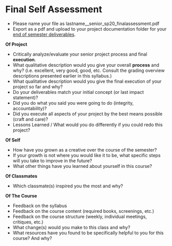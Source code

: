 # Final Self Assessment

* Please name your file as lastname\_\_senior\_sp20\_finalassessment.pdf
* Export as a pdf and upload to your project documentation folder for your [end of semester deliverables](./).

**Of Project**

* Critically analyze/evaluate your senior project process and final **execution**.
* What qualitative description would you give your overall **process** and why? (i.e. excellent, very good, good, etc. Consult the grading overview descriptions presented earlier in this syllabus.)
* What qualitative description would you give the final execution of your project so far and why?
* Do your deliverables match your initial concept (or last impact statement)?
* Did you do what you said you were going to do (integrity, accountability)?
* Did you execute all aspects of your project by the best means possible (craft and care)?
* Lessons Learned / What would you do differently if you could redo this project?

**Of Self**

* How have you grown as a creative over the course of the semester?
* If your growth is not where you would like it to be, what specific steps will you take to improve in the future?
* What other things have you learned about yourself in this course?

**Of Classmates**

* Which classmate(s) inspired you the most and why?&#x20;

**Of The Course**

* Feedback on the syllabus&#x20;
* Feedback on the course content (required books, screenings, etc.)
* Feedback on the course structure (weekly, individual meetings, critiques, etc.)
* What change(s) would you make to this class and why?
* What resources have you found to be specifically helpful to you for this course? And why?
